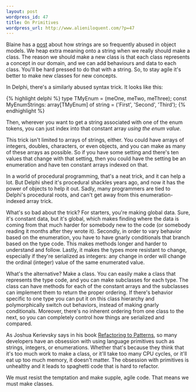 ```yaml
---
layout: post
wordpress_id: 47
title: On Primitives
wordpress_url: http://www.alieniloquent.com/?p=47
---
```

Blaine has a [post][1] about how strings are so frequently abused in object
models. We heap extra meaning onto a string when we really should make a
class. The reason we should make a new class is that each class represents a
concept in our domain, and we can add behaviours and data to each class.
You'll be hard pressed to do that with a string. So, to stay agile it's better
to make new classes for new concepts.

In Delphi, there's a similarly abused syntax trick. It looks like this:

{% highlight delphi %}
type TMyEnum = (meOne, meTwo, meThree);
const MyEnumStrings: array[TMyEnum] of string = ('First', 'Second', 'Third');
{% endhighlight %}

Then, wherever you want to get a string associated with one of the enum
tokens, you can just index into that constant array _using the enum value_.

This trick isn't limited to arrays of strings, either. You could have arrays
of integers, doubles, characters, or even objects, and you can make as many of
these arrays as possible. So if you have some setting and there's ten values
that change with that setting, then you could have the setting be an
enumeration and have ten constant arrays indexed on that.

In a world of procedural programming, that's a neat trick, and it can help a
lot. But Delphi shed it's procedural shackles years ago, and now it has the
power of objects to help it out. Sadly, many programmers are tied to Delphi's
procedural roots, and can't get away from this enumeration-indexed array
trick.

What's so bad about the trick? For starters, you're making global data. Sure,
it's constant data, but it's global, which makes finding where the data is
coming from that much harder for somebody new to the code (or somebody reading
it months after they wrote it). Secondly, in order to vary behavior based on
the enumeration, you have to have gnarly conditionals that branch based on the
type code. This makes methods longer and harder to understand and follow.
Lastly, it makes the types more resistant to change, especially if they're
serialized as integers: any change in order will change the ordinal (integer)
value of the same enumerated value.

What's the alternative? Make a class. You can easily make a class that
represents the type code, and you can make subclasses for each type. The class
can have methods for each of the constant arrays and the subclasses can
implement them to return the proper ordering. If there's behavior specific to
one type you can put it on this class hierarchy and polymorphically switch out
behaviors, instead of making gnarly conditionals. Moreover, there's no
inherent ordering from one class to the next, so you can completely control
how things are serialized and compared.

As Joshua Kerievsky says in his book [Refactoring to Patterns][2], so many
developers have an obsession with using language primitives such as strings,
integers, or enumerations. Whether that's because they think that it's too
much work to make a class, or it'll take too many CPU cycles, or it'll eat up
too much memory, it doesn't matter. The obsession with primitives is unhealthy
and it leads to spaghetti code that is hard to refactor.

We must resist the temptation and make supple, agile code. That means we must
make classes.

   [1]: http://www.blainebuxton.com/weblog/2006/02/string-how-i-loathe-thee.html

   [2]: http://www.amazon.com/gp/product/0321213351/

